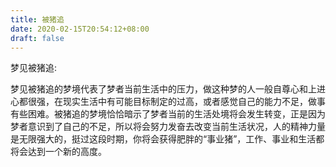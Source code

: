 ```yaml
---
title: 被猪追
date: 2020-02-15T20:54:12+08:00
draft: false
---
```


梦见被猪追:



梦见被猪追的梦境代表了梦者当前生活中的压力，做这种梦的人一般自尊心和上进心都很强，在现实生活中有可能目标制定的过高，或者感觉自己的能力不足，做事有些困难。被猪追的梦境恰恰暗示了梦者当前的生活处境将会发生转变，正是因为梦者意识到了自己的不足，所以将会努力发奋去改变当前生活状况，人的精神力量是无限强大的，挺过这段时期，你将会获得肥胖的“事业猪”，工作、事业和生活都将会达到一个新的高度。